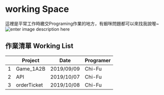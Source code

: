 ﻿# working Space
這裡是平常工作時繳交Programing作業的地方，有蝦咪問題都可以來找我說喔~
![enter image description here](https://lh3.googleusercontent.com/7K3dbSwAE9yNMQpWOxNsDFp7u0pjZ1PivP9hErfoYGGvGrJEe28flWO3D57fCplvjuP7_gbvSUa8=s800 "picHomepage")


## 作業清單 Working List
|     | Project   | Date       | Programer
| --- | --------- | ---------- | ---------
|  1  | Game_1A2B | 2019/09/09 | Chi-Fu
|  2  |    API    | 2019/10/07 | Chi-Fu
|  3  |orderTicket| 2019/10/08 | Chi-Fu
